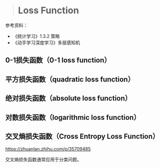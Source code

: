 > # Loss Function

参考资料：

* 《统计学习》1.3.2 策略
* 《动手学习深度学习》多层感知机

## 0-1损失函数（0-1 loss function）





## 平方损失函数（quadratic loss function）





## 绝对损失函数（absolute loss function）





## 对数损失函数（logarithmic loss function）





## 交叉熵损失函数（Cross Entropy Loss Function）

https://zhuanlan.zhihu.com/p/35709485

交叉熵损失函数通常应用于分类问题。